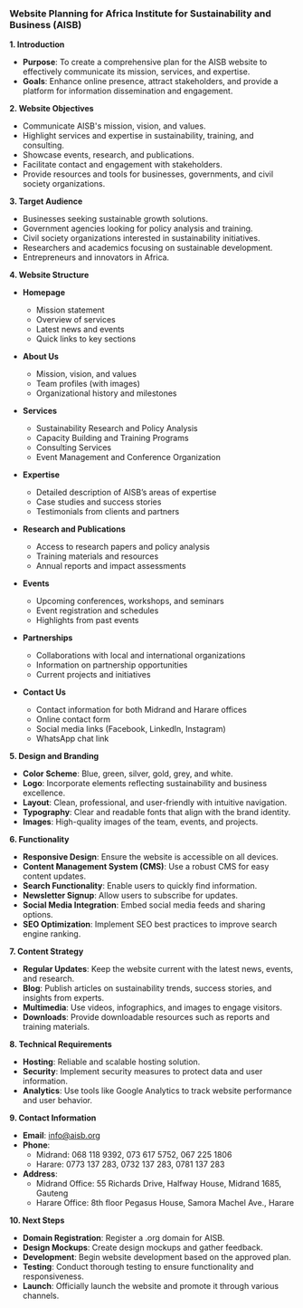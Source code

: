 ### Website Planning for Africa Institute for Sustainability and Business (AISB)

**1. Introduction**
   - **Purpose**: To create a comprehensive plan for the AISB website to effectively communicate its mission, services, and expertise.
   - **Goals**: Enhance online presence, attract stakeholders, and provide a platform for information dissemination and engagement.

**2. Website Objectives**
   - Communicate AISB's mission, vision, and values.
   - Highlight services and expertise in sustainability, training, and consulting.
   - Showcase events, research, and publications.
   - Facilitate contact and engagement with stakeholders.
   - Provide resources and tools for businesses, governments, and civil society organizations.

**3. Target Audience**
   - Businesses seeking sustainable growth solutions.
   - Government agencies looking for policy analysis and training.
   - Civil society organizations interested in sustainability initiatives.
   - Researchers and academics focusing on sustainable development.
   - Entrepreneurs and innovators in Africa.

**4. Website Structure**
   - **Homepage**
     - Mission statement
     - Overview of services
     - Latest news and events
     - Quick links to key sections

   - **About Us**
     - Mission, vision, and values
     - Team profiles (with images)
     - Organizational history and milestones

   - **Services**
     - Sustainability Research and Policy Analysis
     - Capacity Building and Training Programs
     - Consulting Services
     - Event Management and Conference Organization

   - **Expertise**
     - Detailed description of AISB’s areas of expertise
     - Case studies and success stories
     - Testimonials from clients and partners

   - **Research and Publications**
     - Access to research papers and policy analysis
     - Training materials and resources
     - Annual reports and impact assessments

   - **Events**
     - Upcoming conferences, workshops, and seminars
     - Event registration and schedules
     - Highlights from past events

   - **Partnerships**
     - Collaborations with local and international organizations
     - Information on partnership opportunities
     - Current projects and initiatives

   - **Contact Us**
     - Contact information for both Midrand and Harare offices
     - Online contact form
     - Social media links (Facebook, LinkedIn, Instagram)
     - WhatsApp chat link

**5. Design and Branding**
   - **Color Scheme**: Blue, green, silver, gold, grey, and white.
   - **Logo**: Incorporate elements reflecting sustainability and business excellence.
   - **Layout**: Clean, professional, and user-friendly with intuitive navigation.
   - **Typography**: Clear and readable fonts that align with the brand identity.
   - **Images**: High-quality images of the team, events, and projects.

**6. Functionality**
   - **Responsive Design**: Ensure the website is accessible on all devices.
   - **Content Management System (CMS)**: Use a robust CMS for easy content updates.
   - **Search Functionality**: Enable users to quickly find information.
   - **Newsletter Signup**: Allow users to subscribe for updates.
   - **Social Media Integration**: Embed social media feeds and sharing options.
   - **SEO Optimization**: Implement SEO best practices to improve search engine ranking.

**7. Content Strategy**
   - **Regular Updates**: Keep the website current with the latest news, events, and research.
   - **Blog**: Publish articles on sustainability trends, success stories, and insights from experts.
   - **Multimedia**: Use videos, infographics, and images to engage visitors.
   - **Downloads**: Provide downloadable resources such as reports and training materials.

**8. Technical Requirements**
   - **Hosting**: Reliable and scalable hosting solution.
   - **Security**: Implement security measures to protect data and user information.
   - **Analytics**: Use tools like Google Analytics to track website performance and user behavior.

**9. Contact Information**
   - **Email**: info@aisb.org
   - **Phone**: 
     - Midrand: 068 118 9392, 073 617 5752, 067 225 1806
     - Harare: 0773 137 283, 0732 137 283, 0781 137 283
   - **Address**: 
     - Midrand Office: 55 Richards Drive, Halfway House, Midrand 1685, Gauteng
     - Harare Office: 8th floor Pegasus House, Samora Machel Ave., Harare

**10. Next Steps**
   - **Domain Registration**: Register a .org domain for AISB.
   - **Design Mockups**: Create design mockups and gather feedback.
   - **Development**: Begin website development based on the approved plan.
   - **Testing**: Conduct thorough testing to ensure functionality and responsiveness.
   - **Launch**: Officially launch the website and promote it through various channels.